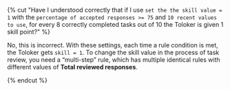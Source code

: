 {% cut "Have I understood correctly that if I use `set the the skill value = 1` with the `percentage of accepted responses >= 75` and `10 recent values to use`, for every 8 correctly completed tasks out of 10 the Toloker is given 1 skill point?" %}

No, this is incorrect. With these settings, each time a rule condition is met, the Toloker gets `skill = 1`. To change the skill value in the process of task review, you need a “multi-step” rule, which has multiple identical rules with different values of **Total reviewed responses**.

{% endcut %}